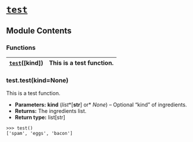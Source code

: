 # [`test`](#module-test)

## Module Contents

### Functions

| [`test`](../../usage.md#test.test)([kind])   | This is a test function.   |
|----------------------------------------------|----------------------------|

### test.test(kind=None)

This is a test function.

* **Parameters:**
  **kind** (*list**[**str**] or* *None*) – Optional “kind” of ingredients.
* **Returns:**
  The ingredients list.
* **Return type:**
  list[str]

```pycon
>>> test()
['spam', 'eggs', 'bacon']
```
